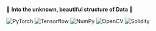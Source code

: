 🔎  **Into the unknown, beautiful structure of Data**  💾

<img alt="PyTorch" src ="https://img.shields.io/badge/PyTorch-EE4C2C.svg?&style=for-the-badge&logo=PyTorch&logoColor=white"/> <img alt="Tensorflow" src ="https://img.shields.io/badge/Tensorflow-FF6F00.svg?&style=for-the-badge&logo=Tensorflow&logoColor=white"/> <img alt="NumPy" src="https://img.shields.io/badge/NumPy-013243.svg?&style=for-the-badge&logo=NumPy&logoColor=white"/> <img alt="OpenCV" src="https://img.shields.io/badge/OpenCV-5C3EE8.svg?&style=for-the-badge&logo=OpenCV&logoColor=white"/> <img alt="Solidity" src="https://img.shields.io/badge/Solidity-363636.svg?&style=for-the-badge&logo=Solidity&logoColor=white"/>

<!--
**Neutrinoant/Neutrinoant** is a ✨ _special_ ✨ repository because its `README.md` (this file) appears on your GitHub profile.

Here are some ideas to get you started:

- 🔭 I’m currently working on ...
- 🌱 I’m currently learning ...
- 👯 I’m looking to collaborate on ...
- 🤔 I’m looking for help with ...
- 💬 Ask me about ...
- 📫 How to reach me: ...
- 😄 Pronouns: ...
- ⚡ Fun fact: ...
-->
